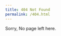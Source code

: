 ```yaml
---
title: 404 Not Found
permalink: /404.html
---
```

<div id=notfound>
Sorry, No page left here.
</div>

<script>
  // Get the current path
  var path = window.location.pathname;

  // Check if the path is '/~kmbae' or '/~kmbae/'
  if (path === '/~kmbae' || path === '/~kmbae/') {
      // Redirect to '/kmbae'a
    document.getElementById('notfound').innerHTML = 'Redirecting to /kmbae';
    window.location.replace('/kmbae');
  }
  if (path === '/nas'){
    window.location.replace('https://postechackr.sharepoint.com/sites/postech-sv/Shared%20Documents/%EB%9E%A9%EB%AF%B8%ED%8C%85?csf=1&web=1&e=K63agV&CID=2948c076-1b7a-420a-a02c-22180f2e0891');
  }
</script>
